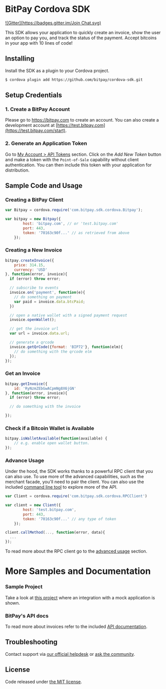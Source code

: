 # BitPay Cordova SDK
[![Gitter](https://badges.gitter.im/Join Chat.svg)](https://gitter.im/bitpay/cordova-sdk?utm_source=badge&utm_medium=badge&utm_campaign=pr-badge&utm_content=badge)

This SDK allows your application to quickly create an invoice, show the user an option to pay you, and track the status of the payment. Accept bitcoins in your app with 10 lines of code!

## Installing
Install the SDK as a plugin to your Cordova project.

```bash
$ cordova plugin add https://github.com/bitpay/cordova-sdk.git

```

## Setup Credentials

### 1. Create a BitPay Account
Please go to https://bitpay.com to create an account. You can also create a development account at [https://test.bitpay.com](https://test.bitpay.com/start).

### 2. Generate an Application Token

Go to [My Account > API Tokens](https://bitpay.com/api-tokens) section. Click on the _Add New Token_ button and make a token with the `Point-of-Sale` capability without client authentication. You can then include this token with your application for distribution.

## Sample Code and Usage

### Creating a BitPay Client

```javascript
var Bitpay = cordova.require('com.bitpay.sdk.cordova.Bitpay');

var bitpay = new Bitpay({
        host: 'bitpay.com', // or 'test.bitpay.com'
        port: 443,
        token: '70163c90f...' // as retrieved from above
    });
```

### Creating a New Invoice

```javascript
bitpay.createInvoice({
    price: 314.15,
    currency: 'USD'
}, function(error, invoice){
  if (error) throw error;

  // subscribe to events
  invoice.on('payment', function(e){
    // do something on payment
    var paid = invoice.data.btcPaid;
  })

  // open a native wallet with a signed payment request
  invoice.openWallet();

  // get the invoice url
  var url = invoice.data.url;

  // generate a qrcode
  invoice.getQrCode({format: 'BIP72'}, function(elm){
    // do something with the qrcode elm
  });
});
```

### Get an Invoice

```javascript
bitpay.getInvoice({
    id: 'RyNzmZEbGwACpmNg8X6jGN'
}, function(error, invoice){
  if (error) throw error;

  // do something with the invoice

});
```

### Check if a Bitcoin Wallet is Available

```javascript
bitpay.isWalletAvailable(function(available) {
    // e.g. enable open wallet button.
});
```

### Advance Usage
Under the hood, the SDK works thanks to a powerful RPC client that you can also use. To use more of the advanced capabilities, such as the merchant facade, you'll need to pair the client. You can also use the included [command line tool](docs/cli.md) to explore more of the API.

```javascript
var Client = cordova.require('com.bitpay.sdk.cordova.RPCClient')

var client = new Client({
        host: 'test.bitpay.com',
        port: 443,
        token: '70163c90f...' // any type of token
    });

client.callMethod(..., function(error, data){
  ...
});
```
To read more about the RPC client go to the [advanced usage](docs/advanced_usage.md) section.


# More Samples and Documentation

### Sample Project
Take a look at [this project](https://github.com/bitpay/cordova-sdk-sample)
where an integration with a mock application is shown.

### BitPay's API docs
To read more about invoices refer to the included [API documentation](docs/api.md).

## Troubleshooting

Contact support via [our official helpdesk](https://support.bitpay.com) or [ask the community](https://github.com/bitpay/cordova-sdk/issues).

## License

Code released under [the MIT license](LICENSE.md).
